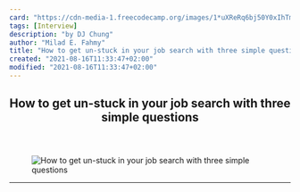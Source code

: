 ```yaml
---
card: "https://cdn-media-1.freecodecamp.org/images/1*uXReRq6bj50Y0xIhTm9PYg.jpeg"
tags: [Interview]
description: "by DJ Chung"
author: "Milad E. Fahmy"
title: "How to get un-stuck in your job search with three simple questions"
created: "2021-08-16T11:33:47+02:00"
modified: "2021-08-16T11:33:47+02:00"
---
```

<div class="site-wrapper">
<main id="site-main" class="site-main outer">
<div class="inner">
<article class="post-full post tag-interview tag-job-hunting tag-technology ">
<header class="post-full-header">
<h1 class="post-full-title">How to get un-stuck in your job search with three simple questions</h1>
</header>
<figure class="post-full-image">
<picture>
<source media="(max-width: 700px)" sizes="1px" srcset="data:image/gif;base64,R0lGODlhAQABAIAAAAAAAP///yH5BAEAAAAALAAAAAABAAEAAAIBRAA7 1w">
<source media="(min-width: 701px)" sizes="(max-width: 800px) 400px,
(max-width: 1170px) 700px,
1400px" srcset="https://cdn-media-1.freecodecamp.org/images/1*uXReRq6bj50Y0xIhTm9PYg.jpeg 300w,
https://cdn-media-1.freecodecamp.org/images/1*uXReRq6bj50Y0xIhTm9PYg.jpeg 600w,
https://cdn-media-1.freecodecamp.org/images/1*uXReRq6bj50Y0xIhTm9PYg.jpeg 1000w,
https://cdn-media-1.freecodecamp.org/images/1*uXReRq6bj50Y0xIhTm9PYg.jpeg 2000w">
<img onerror="this.style.display='none'" src="https://cdn-media-1.freecodecamp.org/images/1*uXReRq6bj50Y0xIhTm9PYg.jpeg" alt="How to get un-stuck in your job search with three simple questions">
</picture>
</figure>
<section class="post-full-content">
<div class="post-content medium-migrated-article">
</div>
<hr>
</section>
</article>
</div>
</main>
</div>
<!-- Google Tag Manager (noscript) -->
<!-- End Google Tag Manager (noscript) -->

